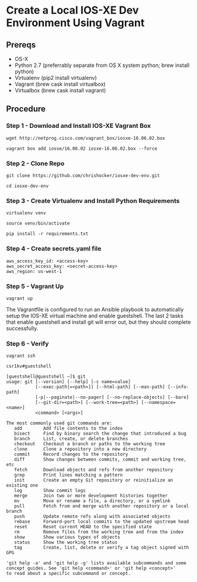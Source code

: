 # Create a Local IOS-XE Dev Environment Using Vagrant

## Prereqs
* OS-X
* Python 2.7 (preferrably separate from OS X system python; brew install python)
* Virtualenv (pip2 install virtualenv)
* Vagrant (brew cask install virtualbox)
* Virtualbox (brew cask install vagrant)

## Procedure

### Step 1 - Download and Install IOS-XE Vagrant Box

```
wget http://netprog.cisco.com/vagrant_box/iosxe-16.06.02.box

vagrant box add iosxe/16.06.02 iosxe-16.06.02.box --force
```

### Step 2 - Clone Repo

``` 
git clone https://github.com/chrishocker/iosxe-dev-env.git

cd iosxe-dev-env
```

### Step 3 - Create Virtualenv and Install Python Requirements

``` 
virtualenv venv

source venv/bin/activate

pip install -r requirements.txt
```

### Step 4 - Create secrets.yaml file

```
aws_access_key_id: <access-key>
aws_secret_access_key: <secret-access-key>
aws_region: us-west-1
```

### Step 5 - Vagrant Up

```
vagrant up
```

The Vagrantfile is configured to run an Ansible playbook to automatically setup the IOS-XE virtual machine and enable guestshell. The last 2 tasks that enable guestshell and install git will error out, but they should complete successfully.

### Step 6 - Verify

```
vagrant ssh

csr1kv#guestshell

[guestshell@guestshell ~]$ git
usage: git [--version] [--help] [-c name=value]
           [--exec-path[=<path>]] [--html-path] [--man-path] [--info-path]
           [-p|--paginate|--no-pager] [--no-replace-objects] [--bare]
           [--git-dir=<path>] [--work-tree=<path>] [--namespace=<name>]
           <command> [<args>]

The most commonly used git commands are:
   add        Add file contents to the index
   bisect     Find by binary search the change that introduced a bug
   branch     List, create, or delete branches
   checkout   Checkout a branch or paths to the working tree
   clone      Clone a repository into a new directory
   commit     Record changes to the repository
   diff       Show changes between commits, commit and working tree, etc
   fetch      Download objects and refs from another repository
   grep       Print lines matching a pattern
   init       Create an empty Git repository or reinitialize an existing one
   log        Show commit logs
   merge      Join two or more development histories together
   mv         Move or rename a file, a directory, or a symlink
   pull       Fetch from and merge with another repository or a local branch
   push       Update remote refs along with associated objects
   rebase     Forward-port local commits to the updated upstream head
   reset      Reset current HEAD to the specified state
   rm         Remove files from the working tree and from the index
   show       Show various types of objects
   status     Show the working tree status
   tag        Create, list, delete or verify a tag object signed with GPG

'git help -a' and 'git help -g' lists available subcommands and some
concept guides. See 'git help <command>' or 'git help <concept>'
to read about a specific subcommand or concept.
```